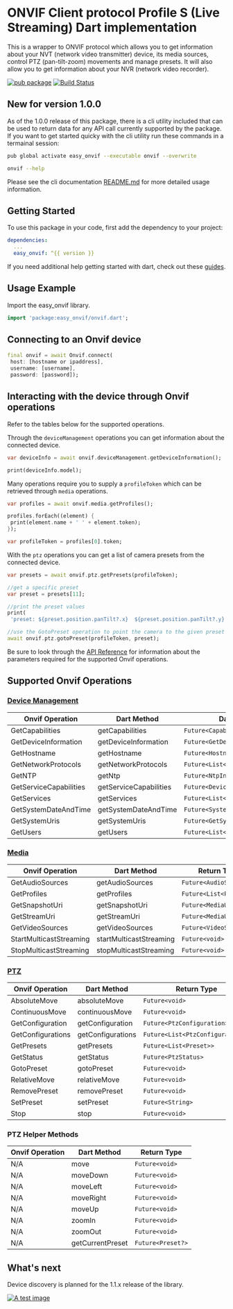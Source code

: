 # ONVIF Client protocol Profile S (Live Streaming) Dart implementation

This is a wrapper to ONVIF protocol which allows you to get information about your NVT (network video transmitter) device, its media sources, control PTZ (pan-tilt-zoom) movements and manage presets. It will also allow you to get information about your NVR (network video recorder).

[![pub package](https://img.shields.io/pub/v/easy_onvif.svg)](https://pub.dartlang.org/packages/easy_onvif)
[![Build Status](https://github.com/faithoflifedev/easy_onvif/workflows/Dart/badge.svg)](https://github.com/faithoflifedev/easy_onvif/actions)

## New for version 1.0.0

As of the 1.0.0 release of this package, there is a cli utility included that can be used to return data for any API call currently supported by the package. If you want to get started quicky with the cli utility run these commands in a termainal session:

```sh
pub global activate easy_onvif --executable onvif --overwrite

onvif --help
```

Please see the cli documentation [README.md](/bin/README.md) for more detailed usage information.

## Getting Started

To use this package in your code, first add the dependency to your project:

```yml
dependencies:
  ...
  easy_onvif: ^{{ version }}
```

If you need additional help getting started with dart, check out these [guides](https://dart.dev/guides).

## Usage Example

Import the easy_onvif library.

```dart
import 'package:easy_onvif/onvif.dart';
```

## Connecting to an Onvif device

```dart
final onvif = await Onvif.connect(
 host: [hostname or ipaddress],
 username: [username],
 password: [password]);
```

## Interacting with the device through Onvif operations

Refer to the tables below for the supported operations.

Through the `deviceManagement` operations you can get information about the connected device.

```dart
var deviceInfo = await onvif.deviceManagement.getDeviceInformation();

print(deviceInfo.model);
```

Many operations require you to supply a `profileToken` which can be retrieved through `media` operations.

```dart
var profiles = await onvif.media.getProfiles();

profiles.forEach((element) {
 print(element.name + ' ' + element.token);
});

var profileToken = profiles[0].token;
```

With the `ptz` operations you can get a list of camera presets from the connected device.

```dart
var presets = await onvif.ptz.getPresets(profileToken);

//get a specific preset
var preset = presets[11];

//print the preset values
print(
 'preset: ${preset.position.panTilt?.x}  ${preset.position.panTilt?.y}  ${preset.position.zoom?.x}');

//use the GotoPreset operation to point the camera to the given preset
await onvif.ptz.gotoPreset(profileToken, preset);
```

Be sure to look through the [API Reference](https://pub.dev/documentation/easy_onvif/latest/) for information about the parameters required for the supported Onvif operations.

## Supported Onvif Operations

### [Device Management](https://www.onvif.org/onvif/ver10/device/wsdl/devicemgmt.wsdl)

| Onvif Operation        | Dart Method            | Dart Return Type                       |
| ---------------------- | ---------------------- | -------------------------------------- |
| GetCapabilities        | getCapabilities        | `Future<Capabilities>`                 |
| GetDeviceInformation   | getDeviceInformation   | `Future<GetDeviceInformationResponse>` |
| GetHostname            | getHostname            | `Future<HostnameInformation>`          |
| GetNetworkProtocols    | getNetworkProtocols    | `Future<List<NetworkProtocol>>`        |
| GetNTP                 | getNtp                 | `Future<NtpInformation>`               |
| GetServiceCapabilities | getServiceCapabilities | `Future<DeviceServiceCapabilities>`    |
| GetServices            | getServices            | `Future<List<Service>>`                |
| GetSystemDateAndTime   | getSystemDateAndTime   | `Future<SystemDateAndTime>`            |
| GetSystemUris          | getSystemUris          | `Future<GetSystemUrisResponse>`        |
| GetUsers               | getUsers               | `Future<List<User>>`                   |

### [Media](https://www.onvif.org/ver10/media/wsdl/media.wsdl)

| Onvif Operation         | Dart Method             | Return Type             |
| ----------------------- | ----------------------- | ----------------------- |
| GetAudioSources         | getAudioSources         | `Future<AudioSource>`   |
| GetProfiles             | getProfiles             | `Future<List<Profile>>` |
| GetSnapshotUri          | getSnapshotUri          | `Future<MediaUri>`      |
| GetStreamUri            | getStreamUri            | `Future<MediaUri>`      |
| GetVideoSources         | getVideoSources         | `Future<VideoSources>`  |
| StartMulticastStreaming | startMulticastStreaming | `Future<void>`          |
| StopMulticastStreaming  | stopMulticastStreaming  | `Future<void>`          |

### [PTZ](https://www.onvif.org/ver20/ptz/wsdl/ptz.wsdl)

| Onvif Operation   | Dart Method       | Return Type                      |
| ----------------- | ----------------- | -------------------------------- |
| AbsoluteMove      | absoluteMove      | `Future<void>`                   |
| ContinuousMove    | continuousMove    | `Future<void>`                   |
| GetConfiguration  | getConfiguration  | `Future<PtzConfiguration>`       |
| GetConfigurations | getConfigurations | `Future<List<PtzConfiguration>>` |
| GetPresets        | getPresets        | `Future<List<Preset>>`           |
| GetStatus         | getStatus         | `Future<PtzStatus>`              |
| GotoPreset        | gotoPreset        | `Future<void>`                   |
| RelativeMove      | relativeMove      | `Future<void>`                   |
| RemovePreset      | removePreset      | `Future<void>`                   |
| SetPreset         | setPreset         | `Future<String>`                 |
| Stop              | stop              | `Future<void>`                   |

### PTZ Helper Methods

| Onvif Operation | Dart Method      | Return Type       |
| --------------- | ---------------- | ----------------- |
| N/A             | move             | `Future<void>`    |
| N/A             | moveDown         | `Future<void>`    |
| N/A             | moveLeft         | `Future<void>`    |
| N/A             | moveRight        | `Future<void>`    |
| N/A             | moveUp           | `Future<void>`    |
| N/A             | zoomIn           | `Future<void>`    |
| N/A             | zoomOut          | `Future<void>`    |
| N/A             | getCurrentPreset | `Future<Preset?>` |

## What's next

Device discovery is planned for the 1.1.x release of the library.

[![A test image](https://www.buymeacoffee.com/assets/img/guidelines/download-assets-1.svg)](https://www.buymeacoffee.com/faithoflif2)
